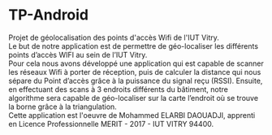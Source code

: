 # TP-Android
Projet de géolocalisation des points d'accès Wifi de l'IUT Vitry.
\
Le but de notre application est de permettre de géo-localiser les différents points d’accès WIFI au sein de l’IUT Vitry. 
\
Pour cela nous avons développé une application qui est capable de scanner les réseaux Wifi à porter de réception, puis de calculer la distance qui nous sépare du Point d’accès grâce à la puissance du signal reçu (RSSI).
Ensuite, en effectuant des scans à 3 endroits différents du bâtiment, notre algorithme sera capable de géo-localiser sur la carte l’endroit où se trouve la borne grâce à la triangulation. 
\
Cette application est l'oeuvre de Mohammed ELARBI DAOUADJI, apprenti en Licence Professionnelle MERIT - 2017 - IUT VITRY 94400.

